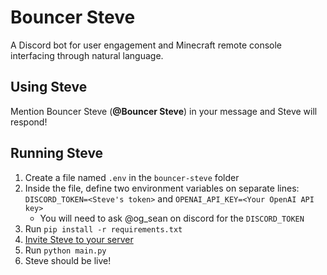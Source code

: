 # Bouncer Steve

A Discord bot for user engagement and Minecraft remote console interfacing through natural language.

## Using Steve

Mention Bouncer Steve (**@Bouncer Steve**) in your message and Steve will respond!

## Running Steve

1. Create a file named `.env` in the `bouncer-steve` folder
2. Inside the file, define two environment variables on separate lines: `DISCORD_TOKEN=<Steve's token>` and `OPENAI_API_KEY=<Your OpenAI API key>`
    - You will need to ask @og_sean on discord for the `DISCORD_TOKEN`
3. Run `pip install -r requirements.txt`
4. [Invite Steve to your server](https://discord.com/api/oauth2/authorize?client_id=1116573306464776253&permissions=67584&scope=bot)
5. Run `python main.py`
6. Steve should be live!